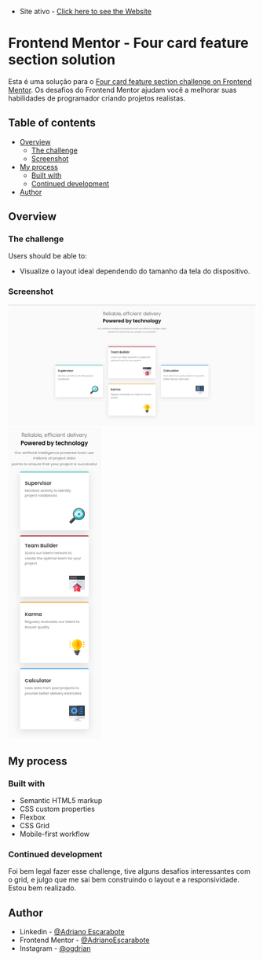 - Site ativo - [Click here to see the Website](https://adrianoescarabote.github.io/four-card-feature-section-master/)

# Frontend Mentor - Four card feature section solution

Esta é uma solução para o [Four card feature section challenge on Frontend Mentor](https://www.frontendmentor.io/challenges/four-card-feature-section-weK1eFYK). Os desafios do Frontend Mentor ajudam você a melhorar suas habilidades de programador criando projetos realistas. 

## Table of contents

- [Overview](#overview)
  - [The challenge](#the-challenge)
  - [Screenshot](#screenshot)
- [My process](#my-process)
  - [Built with](#built-with)
  - [Continued development](#continued-development)
- [Author](#author)

## Overview

### The challenge

Users should be able to:

- Visualize o layout ideal dependendo do tamanho da tela do dispositivo.


### Screenshot

![](./screenshots/screenshotdesktop.png) 
![](./screenshots/screenshotmobile.png)


## My process

### Built with

- Semantic HTML5 markup
- CSS custom properties
- Flexbox
- CSS Grid
- Mobile-first workflow

### Continued development

Foi bem legal fazer esse challenge, tive alguns desafios interessantes com o grid, e julgo que me sai bem construindo o layout e a responsividade. Estou bem realizado.

## Author

- Linkedin - [@Adriano Escarabote](https://www.linkedin.com/in/adriano-escarabote-944b02233/)
- Frontend Mentor - [@AdrianoEscarabote](https://www.frontendmentor.io/profile/AdrianoEscarabote)
- Instagram - [@ogdrian](https://www.instagram.com/ogdrian/)
